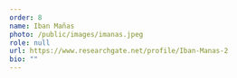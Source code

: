 ```yaml
---
order: 8
name: Iban Mañas
photo: /public/images/imanas.jpeg
role: null
url: https://www.researchgate.net/profile/Iban-Manas-2
bio: ""
---
```


